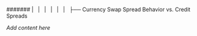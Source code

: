 ####### |   |   |   |   |   |   ├── Currency Swap Spread Behavior vs. Credit Spreads

*Add content here*